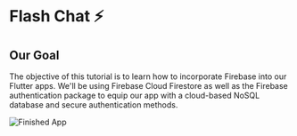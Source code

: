 # Flash Chat ⚡️

## Our Goal

The objective of this tutorial is to learn how to incorporate Firebase into our Flutter apps. We'll be using Firebase Cloud Firestore as well as the Firebase authentication package to equip our app with a cloud-based NoSQL database and secure authentication methods.

![Finished App](https://github.com/londonappbrewery/Images/blob/master/flash_chat_flutter_demo.gif)
